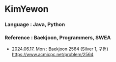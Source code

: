 # KimYewon
### Language : Java, Python
### Reference : Baekjoon, Programmers, SWEA

- 2024.06.17. Mon : Baekjoon 2564 (Silver 1, 구현) https://www.acmicpc.net/problem/2564
